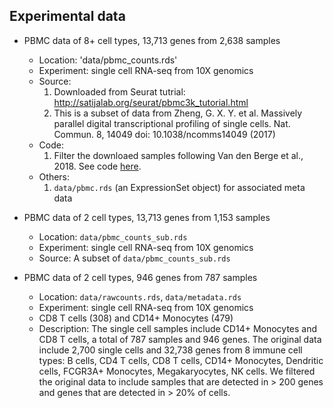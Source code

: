 ## Experimental data 

* PBMC data of 8+ cell types, 13,713 genes from 2,638 samples
    + Location: 'data/pbmc_counts.rds'
    + Experiment: single cell RNA-seq from 10X genomics  
    + Source:
      1. Downloaded from Seurat tutrial: http://satijalab.org/seurat/pbmc3k_tutorial.html
      2. This is a subset of data from Zheng, G. X. Y. et al. Massively parallel digital transcriptional profiling of single cells. Nat. Commun. 8, 14049 doi: 10.1038/ncomms14049 (2017)
    + Code: 
      1. Filter the downloaed samples following Van den Berge et al., 2018. See code [here]((dsc-log-fold-change/docs/pbmc_berge_null.html)). 
    + Others:
      1. `data/pbmc.rds` (an ExpressionSet object) for associated meta data

* PBMC data of 2 cell types, 13,713 genes from 1,153 samples
    + Location: `data/pbmc_counts_sub.rds`
    + Experiment: single cell RNA-seq from 10X genomics
    + Source: A subset of `data/pbmc_counts_sub.rds`

* PBMC data of 2 cell types, 946 genes from 787 samples
    + Location: `data/rawcounts.rds`, `data/metadata.rds` 
    + Experiment: single cell RNA-seq from 10X genomics  
    + CD8 T cells (308) and CD14+ Monocytes (479) 
    + Description: The single cell samples include CD14+ Monocytes and CD8 T cells, a total of 787 samples and 946 genes. The original data include 2,700 single cells and 32,738 genes from 8 immune cell types: B cells, CD4 T cells, CD8 T cells, CD14+ Monocytes, Dendritic cells, FCGR3A+ Monocytes, Megakaryocytes, NK cells. We filtered the original data to include samples that are detected in > 200 genes and genes that are detected in > 20% of cells.




